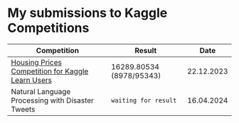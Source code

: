 # My submissions to Kaggle Competitions

| Competition | Result | Date |
| --- | --- | --- |
| [Housing Prices Competition for Kaggle Learn Users](exercise-machine-learning-competitions.ipynb) | 16289.80534 (8978/95343) | 22.12.2023 |
| Natural Language Processing with Disaster Tweets | `waiting for result` | 16.04.2024 |
